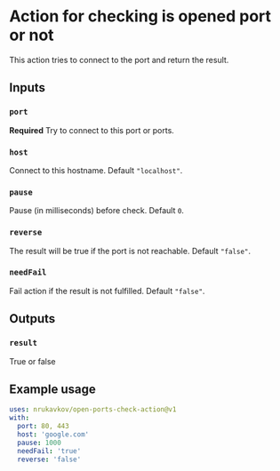 # Action for checking is opened port or not

This action tries to connect to the port and return the result.

## Inputs

### `port`

**Required** Try to connect to this port or ports. 

### `host`

Connect to this hostname. Default `"localhost"`.

### `pause`

Pause (in milliseconds) before check. Default `0`.

### `reverse`

The result will be true if the port is not reachable. Default `"false"`.

### `needFail`

Fail action if the result is not fulfilled. Default `"false"`.

## Outputs

### `result`

True or false

## Example usage

```yml
uses: nrukavkov/open-ports-check-action@v1
with:
  port: 80, 443
  host: 'google.com'
  pause: 1000
  needFail: 'true'
  reverse: 'false'
```
